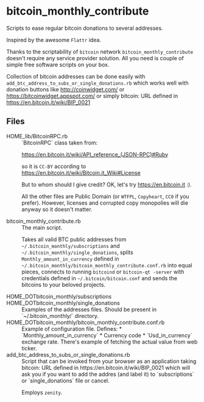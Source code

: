 bitcoin_monthly_contribute
==========================

Scripts to ease regular bitcoin donations to several addresses.

Inspired by the awesome `Flattr` idea.

Thanks to the scriptability of `bitcoin` network `bitcoin_monthly_contribute` doesn't require any service provider solution. All you need is couple of simple free software scripts on your box.

Collection of bitcoin addresses can be done easily with `add_btc_address_to_subs_or_single_donations.rb` which works well with donation buttons like http://coinwidget.com/ or https://bitcoinwidget.appspot.com/ or simply bitcoin: URL defined in https://en.bitcoin.it/wiki/BIP_0021

Files
-----

<dl>
  <dt>HOME_lib/BitcoinRPC.rb</dt>
  <dd>`BitcoinRPC` class taken from:

  https://en.bitcoin.it/wiki/API_reference_(JSON-RPC)#Ruby

  so it is `CC-BY` according to https://en.bitcoin.it/wiki/Bitcoin.it_Wiki#License

  But to whom should I give credit? OK, let's try https://en.bitcoin.it :).

  All the other files are Public Domain (or `WTFPL`, `Copyheart`, `CC0` if you prefer). However, licenses and corrupted copy monopolies will die anyway so it doesn't matter.</dd>
  <dt>bitcoin_monthly_contribute.rb</dt>
  <dd> The main script.

  Takes all valid BTC public addresses from `~/.bitcoin_monthly/subscriptions` and  `~/.bitcoin_monthly/single_donations`, splits `Monthly_amount_in_currency` defined in `~/.bitcoin_monthly/bitcoin_monthly_contribute.conf.rb` into equal pieces, connects to running `bitcoind` or `bitcoin-qt -server` with credentials defined in `~/.bitcoin/bitcoin.conf` and sends the bitcoins to your beloved projects.</dd>
  <dt>HOME_DOTbitcoin_monthly/subscriptions</dt>
  <dt>HOME_DOTbitcoin_monthly/single_donations</dt>
  <dd>Examples of the addresses files. Should be present in `~/.bitcoin_monthly/` directory.</dd>
  <dt>HOME_DOTbitcoin_monthly/bitcoin_monthly_contribute.conf.rb</dt>
  <dd>Example of configuration file. Defines:
  * `Monthly_amount_in_currency`
  * Currency code
  * `Usd_in_currency` exchange rate. There's example of fetching the actual value from web ticker.</dd>
  <dt>add_btc_address_to_subs_or_single_donations.rb</dt>
  <dd>Script that can be invoked from your browser  as an application taking bitcoin: URL defined in https://en.bitcoin.it/wiki/BIP_0021 which will ask you if you want to add the addres (and label it) to `subscriptions` or `single_donations` file or cancel.

  Employs `zenity`.</dd>
